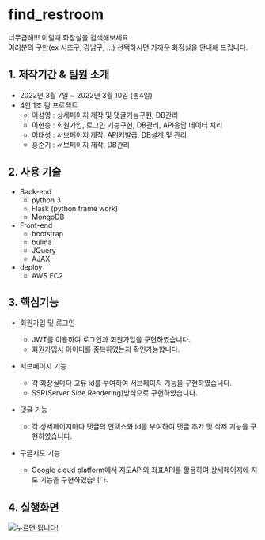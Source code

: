 # find_restroom

너무급해!!! 이럴때 화장실을 검색해보세요  
여러분의 구만(ex 서초구, 강남구, ...) 선택하시면 가까운 화장실을 안내해 드립니다.

## 1. 제작기간 & 팀원 소개
* 2022년 3월 7일 ~ 2022년 3월 10일 (총4일)
* 4인 1조 팀 프로젝트  
   - 이성영 : 상세페이지 제작 및 댓글기능구현, DB관리
   - 이현승 : 회원가입, 로그인 기능구현, DB관리, API응답 데이터 처리
   - 이태성 : 서브페이지 제작, API키발급, DB설계 및 관리
   - 홍준기 : 서브페이지 제작, DB관리  

## 2. 사용 기술
  * Back-end
    - python 3
    - Flask (python frame work)
    - MongoDB
  * Front-end
    - bootstrap
    - bulma
    - JQuery
    - AJAX
  * deploy
    - AWS EC2  
    
## 3. 핵심기능
 * 회원가입 및 로그인
   - JWT를 이용하여 로그인과 회원가입을 구현하였습니다.
   - 회원가입시 아이디를 중복하였는지 확인가능합니다. 
   
 * 서브페이지 기능
   - 각 화장실마다 고유 id를 부여하여 서브페이지 기능을 구현하였습니다.
   - SSR(Server Side Rendering)방식으로 구현하였습니다.  
   
 * 댓글 기능
   - 각 상세페이지마다 댓글의 인덱스와 id를 부여하여 댓글 추가 및 삭제 기능을 구현하였습니다. 
   
 * 구글지도 기능
   - Google cloud platform에서 지도API와 좌표API를 활용하여 상세페이지에 지도 기능을 구현하였습니다.  

## 4. 실행화면
[![누르면 됩니다!](https://img.youtube.com/vi/EKKKtSDHEJg/0.jpg)](https://youtu.be/EKKKtSDHEJg)


